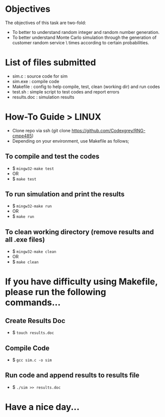 # Objectives
The objectives of this task are two-fold:
- To better to understand random integer and random number generation.
- To better understand Monte Carlo simulation through the generation of customer random service \ times according to certain probabilities.


# List of files submitted
- sim.c         : source code for sim
- sim.exe       : compile code
- Makefile      : config to help compile, test, clean (working dir) and run codes
- test.sh       : simple script to test codes and report errors
- results.doc   : simulation results


# How-To Guide > LINUX
- Clone repo via ssh (git clone https://github.com/Codexgrey/RNG-cmpe485)
- Depending on your environment, use Makefile as follows;

## To compile and test the codes
- $ `mingw32-make test`
-   OR
- $ `make test` 

## To run simulation and print the results
- $ `mingw32-make run` 
-   OR
- $ `make run` 

## To clean working directory (remove results and all .exe files)
- $ `mingw32-make clean` 
-   OR
- $ `make clean` 


# If you have difficulty using Makefile, please run the following commands...
## Create Results Doc
- $ `touch results.doc`

## Compile Code
- $ `gcc sim.c -o sim`

## Run code and append results to results file
- $ `./sim >> results.doc`


# Have a nice day...
